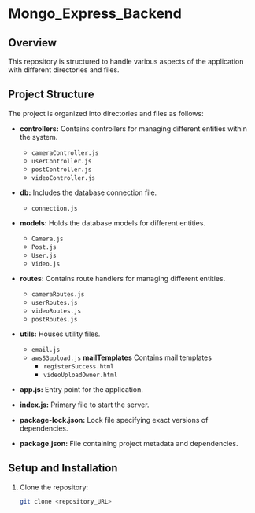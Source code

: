 # Mongo_Express_Backend

## Overview

This repository is structured to handle various aspects of the application with different directories and files.

## Project Structure

The project is organized into directories and files as follows:

- **controllers:** Contains controllers for managing different entities within the system.

  - `cameraController.js`
  - `userController.js`
  - `postController.js`
  - `videoController.js`

- **db:** Includes the database connection file.

  - `connection.js`

- **models:** Holds the database models for different entities.

  - `Camera.js`
  - `Post.js`
  - `User.js`
  - `Video.js`

- **routes:** Contains route handlers for managing different entities.

  - `cameraRoutes.js`
  - `userRoutes.js`
  - `videoRoutes.js`
  - `postRoutes.js`

- **utils:** Houses utility files.

  - `email.js`
  - `awsS3upload.js`
    **mailTemplates** Contains mail templates
    - `registerSuccess.html`
    - `videoUploadOwner.html`

- **app.js:** Entry point for the application.
- **index.js:** Primary file to start the server.
- **package-lock.json:** Lock file specifying exact versions of dependencies.
- **package.json:** File containing project metadata and dependencies.

## Setup and Installation

1. Clone the repository:

   ```bash
   git clone <repository_URL>
   ```
